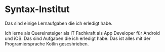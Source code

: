 # Syntax-Institut
Das sind einige Lernaufgaben die ich erledigt habe.

Ich lerne als Quereinsteiger als IT Fachkraft als App Developer für Android und iOS. 
Das sind Aufgaben die ich erledigt habe.
Das ist alles mit der Programiersprache Kotlin gescshrieben.
